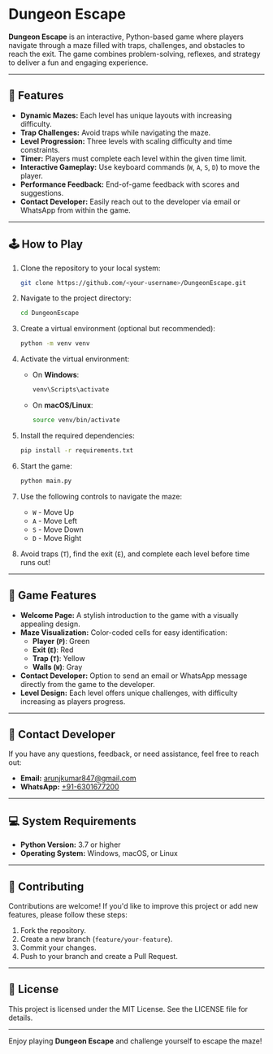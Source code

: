 # Dungeon Escape

**Dungeon Escape** is an interactive, Python-based game where players navigate through a maze filled with traps, challenges, and obstacles to reach the exit. The game combines problem-solving, reflexes, and strategy to deliver a fun and engaging experience.

---

## 🌟 **Features**

- **Dynamic Mazes:** Each level has unique layouts with increasing difficulty.
- **Trap Challenges:** Avoid traps while navigating the maze.
- **Level Progression:** Three levels with scaling difficulty and time constraints.
- **Timer:** Players must complete each level within the given time limit.
- **Interactive Gameplay:** Use keyboard commands (`W`, `A`, `S`, `D`) to move the player.
- **Performance Feedback:** End-of-game feedback with scores and suggestions.
- **Contact Developer:** Easily reach out to the developer via email or WhatsApp from within the game.

---

## 🕹️ **How to Play**

1. Clone the repository to your local system:
   ```bash
   git clone https://github.com/<your-username>/DungeonEscape.git
   ```
   
2. Navigate to the project directory:
   ```bash
   cd DungeonEscape
   ```

3. Create a virtual environment (optional but recommended):
   ```bash
   python -m venv venv
   ```

4. Activate the virtual environment:
   - On **Windows**:
     ```bash
     venv\Scripts\activate
     ```
   - On **macOS/Linux**:
     ```bash
     source venv/bin/activate
     ```

5. Install the required dependencies:
   ```bash
   pip install -r requirements.txt
   ```

6. Start the game:
   ```bash
   python main.py
   ```

7. Use the following controls to navigate the maze:
   - `W` - Move Up
   - `A` - Move Left
   - `S` - Move Down
   - `D` - Move Right

8. Avoid traps (`T`), find the exit (`E`), and complete each level before time runs out!

---

## 🧩 **Game Features**

- **Welcome Page:** A stylish introduction to the game with a visually appealing design.
- **Maze Visualization:** Color-coded cells for easy identification:
  - **Player (`P`)**: Green
  - **Exit (`E`)**: Red
  - **Trap (`T`)**: Yellow
  - **Walls (`W`)**: Gray
- **Contact Developer:** Option to send an email or WhatsApp message directly from the game to the developer.
- **Level Design:** Each level offers unique challenges, with difficulty increasing as players progress.

---

## 📧 **Contact Developer**

If you have any questions, feedback, or need assistance, feel free to reach out:

- **Email:** [arunjkumar847@gmail.com](mailto:arunjkumar847@gmail.com)
- **WhatsApp:** [+91-6301677200](https://wa.me/916301677200)

---

## 💻 **System Requirements**

- **Python Version:** 3.7 or higher
- **Operating System:** Windows, macOS, or Linux

---

## 🤝 **Contributing**

Contributions are welcome! If you'd like to improve this project or add new features, please follow these steps:

1. Fork the repository.
2. Create a new branch (`feature/your-feature`).
3. Commit your changes.
4. Push to your branch and create a Pull Request.

---

## 📝 **License**

This project is licensed under the MIT License. See the LICENSE file for details.

---

Enjoy playing **Dungeon Escape** and challenge yourself to escape the maze!
```
